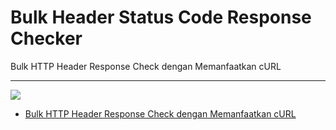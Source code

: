 # Bulk Header Status Code Response Checker
Bulk HTTP Header Response Check dengan Memanfaatkan cURL

---
![](https://1.bp.blogspot.com/-vRYIJA6h9Mg/XpdzUx1BD-I/AAAAAAAAMjA/FsxJZwhX0_QiC8iH7HY3LfeDw1_0W3zqwCLcBGAsYHQ/s940/bulk%2Bcheck.png)

- [Bulk HTTP Header Response Check dengan Memanfaatkan cURL](https://www.linuxsec.org/2018/09/bulk-http-header-response-check.html)
